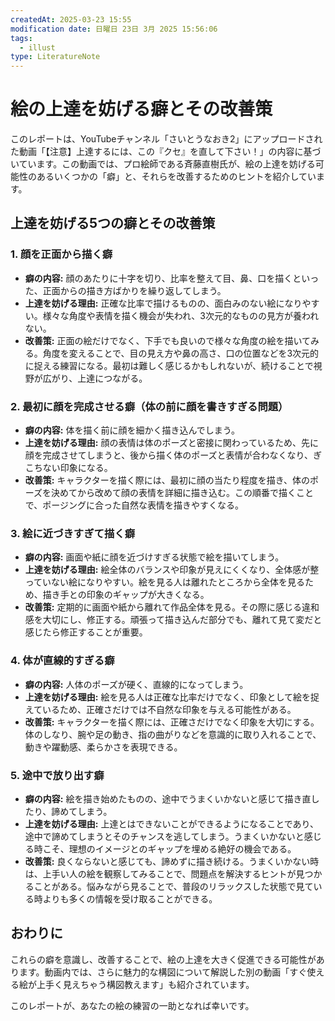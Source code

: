 ```yaml
---
createdAt: 2025-03-23 15:55
modification date: 日曜日 23日 3月 2025 15:56:06
tags:
  - illust
type: LiteratureNote
---
```

# 絵の上達を妨げる癖とその改善策

このレポートは、YouTubeチャンネル「さいとうなおき2」にアップロードされた動画「【注意】上達するには、この『クセ』を直して下さい！」の内容に基づいています。この動画では、プロ絵師である斉藤直樹氏が、絵の上達を妨げる可能性のあるいくつかの「癖」と、それらを改善するためのヒントを紹介しています。

## 上達を妨げる5つの癖とその改善策

### 1. 顔を正面から描く癖

- **癖の内容:** 顔のあたりに十字を切り、比率を整えて目、鼻、口を描くといった、正面からの描き方ばかりを繰り返してしまう。
- **上達を妨げる理由:** 正確な比率で描けるものの、面白みのない絵になりやすい。様々な角度や表情を描く機会が失われ、3次元的なものの見方が養われない。
- **改善策:** 正面の絵だけでなく、下手でも良いので様々な角度の絵を描いてみる。角度を変えることで、目の見え方や鼻の高さ、口の位置などを3次元的に捉える練習になる。最初は難しく感じるかもしれないが、続けることで視野が広がり、上達につながる。

### 2. 最初に顔を完成させる癖（体の前に顔を書きすぎる問題）

- **癖の内容:** 体を描く前に顔を細かく描き込んでしまう。
- **上達を妨げる理由:** 顔の表情は体のポーズと密接に関わっているため、先に顔を完成させてしまうと、後から描く体のポーズと表情が合わなくなり、ぎこちない印象になる。
- **改善策:** キャラクターを描く際には、最初に顔の当たり程度を描き、体のポーズを決めてから改めて顔の表情を詳細に描き込む。この順番で描くことで、ポージングに合った自然な表情を描きやすくなる。

### 3. 絵に近づきすぎて描く癖

- **癖の内容:** 画面や紙に顔を近づけすぎる状態で絵を描いてしまう。
- **上達を妨げる理由:** 絵全体のバランスや印象が見えにくくなり、全体感が整っていない絵になりやすい。絵を見る人は離れたところから全体を見るため、描き手との印象のギャップが大きくなる。
- **改善策:** 定期的に画面や紙から離れて作品全体を見る。その際に感じる違和感を大切にし、修正する。頑張って描き込んだ部分でも、離れて見て変だと感じたら修正することが重要。

### 4. 体が直線的すぎる癖

- **癖の内容:** 人体のポーズが硬く、直線的になってしまう。
- **上達を妨げる理由:** 絵を見る人は正確な比率だけでなく、印象として絵を捉えているため、正確さだけでは不自然な印象を与える可能性がある。
- **改善策:** キャラクターを描く際には、正確さだけでなく印象を大切にする。体のしなり、腕や足の動き、指の曲がりなどを意識的に取り入れることで、動きや躍動感、柔らかさを表現できる。

### 5. 途中で放り出す癖

- **癖の内容:** 絵を描き始めたものの、途中でうまくいかないと感じて描き直したり、諦めてしまう。
- **上達を妨げる理由:** 上達とはできないことができるようになることであり、途中で諦めてしまうとそのチャンスを逃してしまう。うまくいかないと感じる時こそ、理想のイメージとのギャップを埋める絶好の機会である。
- **改善策:** 良くならないと感じても、諦めずに描き続ける。うまくいかない時は、上手い人の絵を観察してみることで、問題点を解決するヒントが見つかることがある。悩みながら見ることで、普段のリラックスした状態で見ている時よりも多くの情報を受け取ることができる。

## おわりに

これらの癖を意識し、改善することで、絵の上達を大きく促進できる可能性があります。動画内では、さらに魅力的な構図について解説した別の動画「すぐ使える絵が上手く見えちゃう構図教えます」も紹介されています。

このレポートが、あなたの絵の練習の一助となれば幸いです。